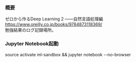### 概要
ゼロから作るDeep Learning 2 ――自然言語処理編 https://www.oreilly.co.jp/books/9784873118369/<br/>
勉強結果のログ記録場所。

### Jupyter Notebook起動
source activate ml-sandbox && jupyter notebook --no-browser


